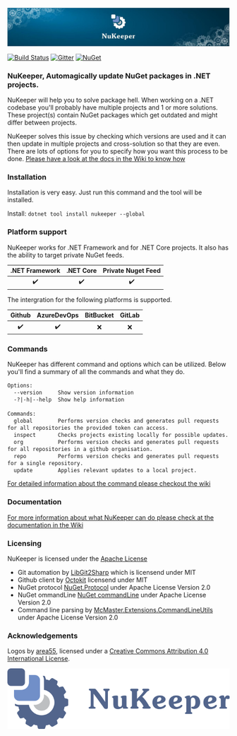 <p align="center"><img src="./assets/NuKeeperTopBar.jpg"></p>


[![Build Status](https://travis-ci.org/NuKeeperDotNet/NuKeeper.svg?branch=master)](https://travis-ci.org/NuKeeperDotNet/NuKeeper/)
[![Gitter](https://img.shields.io/gitter/room/NuKeeperDotNet/Lobby.js.svg?maxAge=2592000)](https://gitter.im/NuKeeperDotNet/Lobby)
[![NuGet](https://img.shields.io/nuget/v/NuKeeper.svg?maxAge=3600)](https://www.nuget.org/packages/NuKeeper/)   

### NuKeeper, Automagically update NuGet packages in .NET projects.

NuKeeper will help you to solve package hell. When working on a .NET codebase you'll probably have multiple projects and 1 or more solutions. These project(s) contain NuGet packages which get outdated and might differ between projects. 

NuKeeper solves this issue by checking which versions are used and it can then update in multiple projects and cross-solution so that they are even. There are lots of options for you to specify how you want this process to be done. [Please have a look at the docs in the Wiki to know how](https://github.com/NuKeeperDotNet/NuKeeper/wiki) 

### Installation

Installation is very easy. Just run this command and the tool will be installed. 

Install: `dotnet tool install nukeeper --global`

### Platform support

NuKeeper works for .NET Framework and for .NET Core projects. It also has the ability to target private NuGet feeds.

| .NET Framework     |     .NET Core      |    Private Nuget Feed    |
|:------------------:|:------------------:|:------------------------:| 
| :heavy_check_mark: | :heavy_check_mark: |     :heavy_check_mark:   |

The intergration for the following platforms is supported.

|     Github         |     AzureDevOps    |      BitBucket     |       GitLab        |
|:------------------:|:------------------:|:------------------:| :------------------:| 
| :heavy_check_mark: | :heavy_check_mark: |        :x:         |         :x:         |

### Commands

NuKeeper has different command and options which can be utilized. Below you'll find a summary of all the commands and what they do.

```
Options:
  --version     Show version information
  -?|-h|--help  Show help information

Commands:
  global        Performs version checks and generates pull requests for all repositories the provided token can access.
  inspect       Checks projects existing locally for possible updates.
  org           Performs version checks and generates pull requests for all repositories in a github organisation.
  repo          Performs version checks and generates pull requests for a single repository.
  update        Applies relevant updates to a local project.
```

[For detailed information about the command please checkout the wiki](https://github.com/NuKeeperDotNet/NuKeeper/wiki) 


### Documentation

[For more information about what NuKeeper can do please check at the documentation in the Wiki](https://github.com/NuKeeperDotNet/NuKeeper/wiki) 

### Licensing

NuKeeper is licensed under the [Apache License](http://opensource.org/licenses/apache.html)

* Git automation by [LibGit2Sharp](https://github.com/libgit2/libgit2sharp/) which is licensend under MIT  
* Github client by [Octokit](https://github.com/octokit/octokit.net) licensend under MIT  
* NuGet protocol [NuGet.Protocol](https://github.com/NuGet/NuGet.Client) under Apache License Version 2.0
* NuGet ommandLine [NuGet commandLine](https://github.com/NuGet/NuGet.Client) under Apache License Version 2.0
* Command line parsing by [McMaster.Extensions.CommandLineUtils](https://github.com/natemcmaster/CommandLineUtils) under Apache License Version 2.0

### Acknowledgements

Logos by [area55](https://github.com/area55git), licensed under a [Creative Commons Attribution 4.0 International License](https://creativecommons.org/licenses/by/4.0/).


<p align="center">
  <img src="https://github.com/NuKeeperDotNet/NuKeeper/blob/master/assets/Footer.svg" />
</p>
